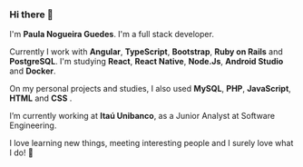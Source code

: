 ### Hi there 👋

I'm **Paula Nogueira Guedes**.
I'm a full stack developer.

Currently I work with **Angular**, **TypeScript**, **Bootstrap**, **Ruby on Rails** and **PostgreSQL**.
I'm studying **React**, **React Native**, **Node.Js**, **Android Studio** and **Docker**.

On my personal projects and studies, I also used **MySQL**, **PHP**, **JavaScript**, **HTML** and **CSS** .

I’m currently working at **Itaú Unibanco**, as a Junior Analyst at Software Engineering.

I love learning new things, meeting interesting people and I surely love what I do! 🎉️
